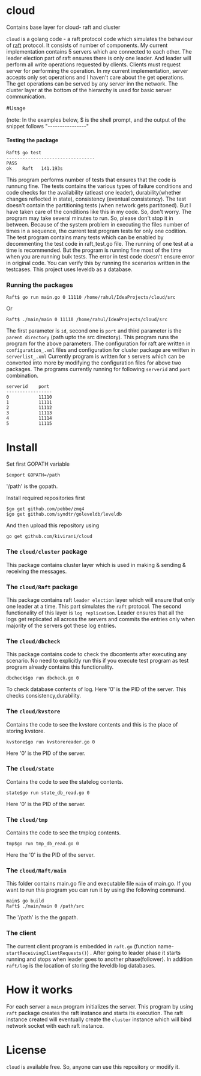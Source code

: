 cloud
=====

Contains base layer for cloud- raft and cluster

`cloud` is a golang code - a raft protocol code which simulates the behaviour of [raft](https://speakerdeck.com/benbjohnson/raft-the-understandable-distributed-consensus-protocol) protocol. It consists of number of components. My current implementation contains 5 servers which are connected to each other. The leader election part of raft ensures there is only one leader. And leader will perform all write operations requested by clients. Clients must request server for performing the operation. In my current implementation, server accepts only set operations and I haven't care about the get operations. The get operations can be served by any server inn the network. The cluster layer at the bottom of the hierarchy is used for basic server communication.   

#Usage

(note: In the examples below, $ is the shell prompt, and the output of the snippet follows "----------------"
#### Testing the package
```
Raft$ go test
---------------------------------
PASS
ok    Raft   141.193s
```
This program performs number of tests that ensures that the code is runnung fine. The tests contains the various types of failure conditions and code checks for the availability (atleast one leader), durability(whether changes reflected in state), consistency (eventual consistency). The test doesn't contain the partitioning tests (when network gets partitoned). But I have taken care of the conditions like this in my code. So, don't worry. 
The program may take several minutes to run. So, please don't stop it in between. Because of the system problem in executing the files number of times in a sequence, the current test program tests for only one codition. The test program contains many tests which can be enabled by decommenting the test code in raft_test.go file. The running of one test at a time is recommended. But the program is running fine most of the time when you are running bulk tests. The error in test code doesn't ensure error in original code. You can verify this by running the scenarios written in the testcases. This project uses leveldb as a database.


### Running the packages

```
Raft$ go run main.go 0 11110 /home/rahul/IdeaProjects/cloud/src

```
Or
```
Raft$ ./main/main 0 11110 /home/rahul/IdeaProjects/cloud/src
```

The first parameter is `id`, second one is `port` and third parameter is the `parent directory` (path upto the src directory). This program runs the program for the above parameters. The configuration for raft are written in `configuration_.xml` files and configuration for cluster package are written in `serverlist_.xml` 
Currently program is written for `5` servers which can be converted into more by modifying the configuration files for above two packages. The programs currently running for following `serverid` and `port` combination.
```
serverid    port
-----------------
0           11110
1           11111
2           11112
3           11113
4           11114
5           11115
```

# Install
Set first GOPATH variable

```
$export GOPATH=/path

```
'/path' is the gopath.

Install required repositories first 

```
$go get github.com/pebbe/zmq4
$go get github.com/syndtr/goleveldb/leveldb

```

And then upload this repository using

```
go get github.com/kivirani/cloud

```
### The `cloud/cluster` package

This package contains cluster layer which is used in making & sending & receiving the messages.

### The `cloud/Raft` package

This package contains raft `leader election` layer which will ensure that only one leader at a time. This part simulates the `raft` protocol. The second functionality of this layer is `log replication`. Leader ensures that all the logs get replicated all across the servers and commits the entries only when majority of the servers got these log entries.

### The `cloud/dbcheck`
This package contains code to check the dbcontents after executing any scenario. No need to explicitly run this if you execute test program as test program already contains this functionality.

```
dbcheck$go run dbcheck.go 0

```
To check database contents of log. Here '0' is the PID of the server. This checks consistency,durability.
### The `cloud/kvstore`
Contains the code to see the kvstore contents and this is the place of storing kvstore.

```
kvstore$go run kvstorereader.go 0

```
Here '0' is the PID of the server.

### The `cloud/state`
Contains the code to see the statelog contents.

```
state$go run state_db_read.go 0

```
Here '0' is the PID of the server.

### The `cloud/tmp`
Contains the code to see the tmplog contents.

```
tmp$go run tmp_db_read.go 0

```
Here the '0' is the PID of the server.

### The `cloud/Raft/main`
This folder contains main.go file and executable file `main` of main.go. If you want to run this program you can run it by using the following command.

```
main$ go build
Raft$ ./main/main 0 /path/src
```
The '/path' is the the gopath.

### The client
The current client program is embedded in `raft.go` (function name-`startReceivingClientRequests()`) . After going to leader phase it starts running and stops when leader  goes to another phase(follower). 
In addition `raft/log` is the location of storing the leveldb log databases.
# How it works
For each server a `main` program initializes the server. This program by using `raft` package creates the raft instance and starts its execution. The raft instance created will eventually create the `cluster` instance which will bind network socket with each raft instance.

# License

`cloud` is available free. So, anyone can use this repository or modify it.
